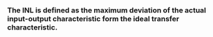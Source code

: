 ### The INL is defined as the maximum deviation of the actual input-output characteristic form the ideal transfer characteristic.
